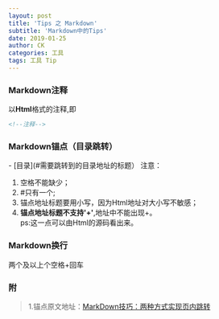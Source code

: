 ```yaml
---
layout: post
title: 'Tips 之 Markdown'
subtitle: 'Markdown中的Tips'
date: 2019-01-25
author: CK
categories: 工具
tags: 工具 Tip
---
```


### Markdown注释
以**Html**格式的注释,即

```html
<!--注释-->
```

### Markdown锚点（目录跳转）
 \- [目录](#需要跳转到的目录地址的标题）
 注意：  
 1. 空格不能缺少；
 2. \#只有一个;
 3. 锚点地址标题要用小写，因为Html地址对大小写不敏感；
 4. **锚点地址标题不支持'+'**,地址中不能出现+。  
 ps:这一点可以由Html的源码看出来。
 
 
### Markdown换行
两个及以上个空格+回车
 
 
 
 
 


### 附
 >1.锚点原文地址：[MarkDown技巧：两种方式实现页内跳转](https://www.cnblogs.com/JohnTsai/p/4027229.html)


